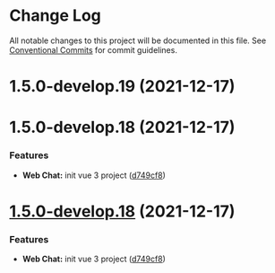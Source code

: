# Change Log

All notable changes to this project will be documented in this file.
See [Conventional Commits](https://conventionalcommits.org) for commit guidelines.

# 1.5.0-develop.19 (2021-12-17)



# 1.5.0-develop.18 (2021-12-17)


### Features

* **Web Chat:** init vue 3 project ([d749cf8](https://github.com/c-commerce/charles-satellite/commit/d749cf8bc09e7d2c709fd6fb0762093a70504ce4))





# [1.5.0-develop.18](https://github.com/c-commerce/charles-satellite/compare/v1.5.0-develop.17...v1.5.0-develop.18) (2021-12-17)


### Features

* **Web Chat:** init vue 3 project ([d749cf8](https://github.com/c-commerce/charles-satellite/commit/d749cf8bc09e7d2c709fd6fb0762093a70504ce4))
